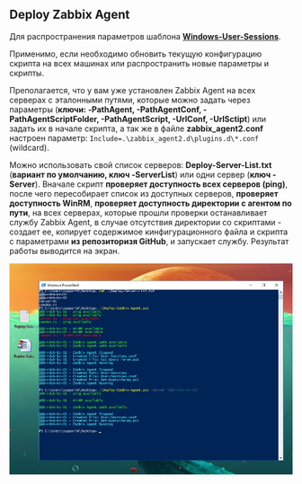 ## Deploy Zabbix Agent

Для распространения параметров шаблона **[Windows-User-Sessions](https://github.com/Lifailon/Windows-User-Sessions)**.

Применимо, если необходимо обновить текущую конфигурацию скрипта на всех машинах или распространить новые параметры и скрипты.

Преполагается, что у вам уже установлен Zabbix Agent на всех серверах с эталонными путями, которые можно задать через параметры (**ключи: -PathAgent, -PathAgentConf, -PathAgentScriptFolder, -PathAgentScript, -UrlConf, -UrlSctipt**) или задать их в начале скрипта, а так же в файле **zabbix_agent2.conf** настроен параметр: `Include=.\zabbix_agent2.d\plugins.d\*.conf` (wildcard).

Можно использовать свой список серверов: **Deploy-Server-List.txt** (**вариант по умолчанию, ключ -ServerList**) или одни сервер (**ключ -Server**). Вначале скрипт **проверяет доступность всех серверов (ping)**, после чего пересобирает список из доступных серверов, **проверяет доступность WinRM**, **проверяет доступность директории с агентом по пути**, на всех серверах, которые прошли проверки останавливает службу Zabbix Agent, в случае отсутствия директории со скриптами - создает ее, копирует содержимое кинфигурационного файла и скрипта с параметрами **из репозиторизя GitHub**, и запускает службу. Результат работы выводится на экран.

![Image alt](https://github.com/Lifailon/Deploy-Zabbix-Agent/blob/rsa/Example.jpg)
